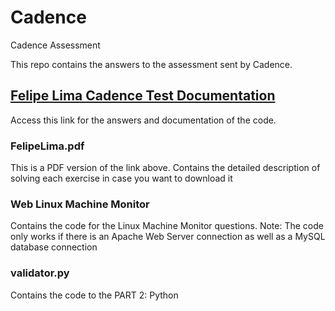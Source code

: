 # Cadence
Cadence Assessment

This repo contains the answers to the assessment sent by Cadence.

## [Felipe Lima Cadence Test Documentation](https://grape-aletopelta-3ef.notion.site/Felipe-Lima-Cadence-7e57c2cd25614f998c06160d1466ae24)
Access this link for the answers and documentation of the code.

### FelipeLima.pdf
This is a PDF version of the link above. Contains the detailed description of solving each exercise in case you want to download it

### Web Linux Machine Monitor
Contains the code for the Linux Machine Monitor questions.
Note: The code only works if there is an Apache Web Server connection as well as a MySQL database connection

### validator.py 
Contains the code to the PART 2: Python
